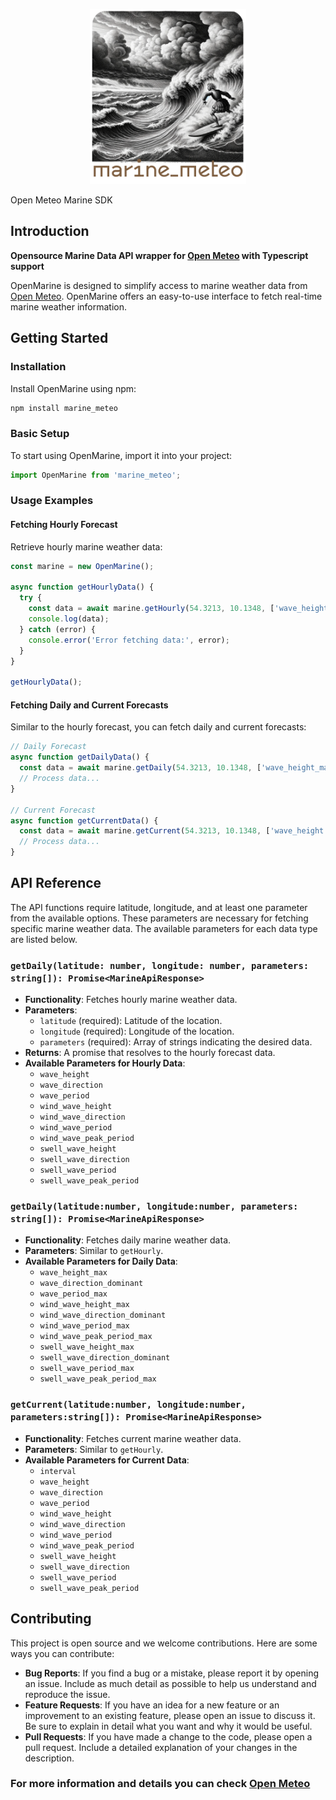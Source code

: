 <p align="center">
  <img src="images/marine_meteo_logo.png" width="250" height="280" alt="open_marine_logo">
</p

# Open Meteo Marine SDK

## Introduction

**Opensource Marine Data API wrapper for [Open Meteo](https://open-meteo.com/) with Typescript support**

OpenMarine is designed to simplify access to marine weather data from [Open Meteo](https://open-meteo.com/).
OpenMarine offers an easy-to-use interface to fetch real-time marine weather information.

## Getting Started

### Installation

Install OpenMarine using npm:

```bash
npm install marine_meteo
```

### Basic Setup

To start using OpenMarine, import it into your project:

```typescript
import OpenMarine from 'marine_meteo';
```

### Usage Examples

#### Fetching Hourly Forecast

Retrieve hourly marine weather data:

```typescript
const marine = new OpenMarine();

async function getHourlyData() {
  try {
    const data = await marine.getHourly(54.3213, 10.1348, ['wave_height']);
    console.log(data);
  } catch (error) {
    console.error('Error fetching data:', error);
  }
}

getHourlyData();
```

#### Fetching Daily and Current Forecasts

Similar to the hourly forecast, you can fetch daily and current forecasts:

```typescript
// Daily Forecast
async function getDailyData() {
  const data = await marine.getDaily(54.3213, 10.1348, ['wave_height_max']);
  // Process data...
}

// Current Forecast
async function getCurrentData() {
  const data = await marine.getCurrent(54.3213, 10.1348, ['wave_height']);
  // Process data...
}
```

## API Reference

The API functions require latitude, longitude, and at least one parameter from the available options. These parameters are necessary for fetching specific marine weather data. The available parameters for each data type are listed below.

### `getDaily(latitude: number, longitude: number, parameters: string[]): Promise<MarineApiResponse>`

- **Functionality**: Fetches hourly marine weather data.
- **Parameters**:
  - `latitude` (required): Latitude of the location.
  - `longitude` (required): Longitude of the location.
  - `parameters` (required): Array of strings indicating the desired data.
- **Returns**: A promise that resolves to the hourly forecast data.
- **Available Parameters for Hourly Data**:
  - `wave_height`
  - `wave_direction`
  - `wave_period`
  - `wind_wave_height`
  - `wind_wave_direction`
  - `wind_wave_period`
  - `wind_wave_peak_period`
  - `swell_wave_height`
  - `swell_wave_direction`
  - `swell_wave_period`
  - `swell_wave_peak_period`

### `getDaily(latitude:number, longitude:number, parameters: string[]): Promise<MarineApiResponse>`

- **Functionality**: Fetches daily marine weather data.
- **Parameters**: Similar to `getHourly`.
- **Available Parameters for Daily Data**:
  - `wave_height_max`
  - `wave_direction_dominant`
  - `wave_period_max`
  - `wind_wave_height_max`
  - `wind_wave_direction_dominant`
  - `wind_wave_period_max`
  - `wind_wave_peak_period_max`
  - `swell_wave_height_max`
  - `swell_wave_direction_dominant`
  - `swell_wave_period_max`
  - `swell_wave_peak_period_max`

### `getCurrent(latitude:number, longitude:number, parameters:string[]): Promise<MarineApiResponse>`

- **Functionality**: Fetches current marine weather data.
- **Parameters**: Similar to `getHourly`.
- **Available Parameters for Current Data**:
  - `interval`
  - `wave_height`
  - `wave_direction`
  - `wave_period`
  - `wind_wave_height`
  - `wind_wave_direction`
  - `wind_wave_period`
  - `wind_wave_peak_period`
  - `swell_wave_height`
  - `swell_wave_direction`
  - `swell_wave_period`
  - `swell_wave_peak_period`

## Contributing

This project is open source and we welcome contributions. Here are some ways you can contribute:

- **Bug Reports**: If you find a bug or a mistake, please report it by opening an issue. Include as much detail as possible to help us understand and reproduce the issue.
- **Feature Requests**: If you have an idea for a new feature or an improvement to an existing feature, please open an issue to discuss it. Be sure to explain in detail what you want and why it would be useful.
- **Pull Requests**: If you have made a change to the code, please open a pull request. Include a detailed explanation of your changes in the description.

### For more information and details you can check [Open Meteo](https://open-meteo.com/)
